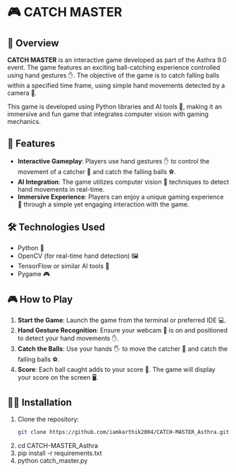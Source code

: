 # 🎮 CATCH MASTER

## 🌟 Overview
**CATCH MASTER** is an interactive game developed as part of the Asthra 9.0 event. The game features an exciting ball-catching experience controlled using hand gestures ✋. The objective of the game is to catch falling balls within a specified time frame, using simple hand movements detected by a camera 📸.

This game is developed using Python libraries and AI tools 🤖, making it an immersive and fun game that integrates computer vision with gaming mechanics.

## 🚀 Features
- **Interactive Gameplay**: Players use hand gestures ✋ to control the movement of a catcher 🧤 and catch the falling balls ⚽️.
- **AI Integration**: The game utilizes computer vision 👀 techniques to detect hand movements in real-time.
- **Immersive Experience**: Players can enjoy a unique gaming experience 🎉 through a simple yet engaging interaction with the game.

## 🛠 Technologies Used
- Python 🐍
- OpenCV (for real-time hand detection) 🖼️
- TensorFlow or similar AI tools 🧠
- Pygame 🎮

## 🎮 How to Play
1. **Start the Game**: Launch the game from the terminal or preferred IDE 💻.
2. **Hand Gesture Recognition**: Ensure your webcam 📸 is on and positioned to detect your hand movements ✋.
3. **Catch the Balls**: Use your hands 🖐 to move the catcher 🧤 and catch the falling balls ⚽️.
4. **Score**: Each ball caught adds to your score 🎯. The game will display your score on the screen 🖥️.

## 🧑‍💻 Installation

1. Clone the repository:
   ```bash
   git clone https://github.com/iamkarthik2004/CATCH-MASTER_Asthra.git
2. cd CATCH-MASTER_Asthra
3. pip install -r requirements.txt
4. python catch_master.py
